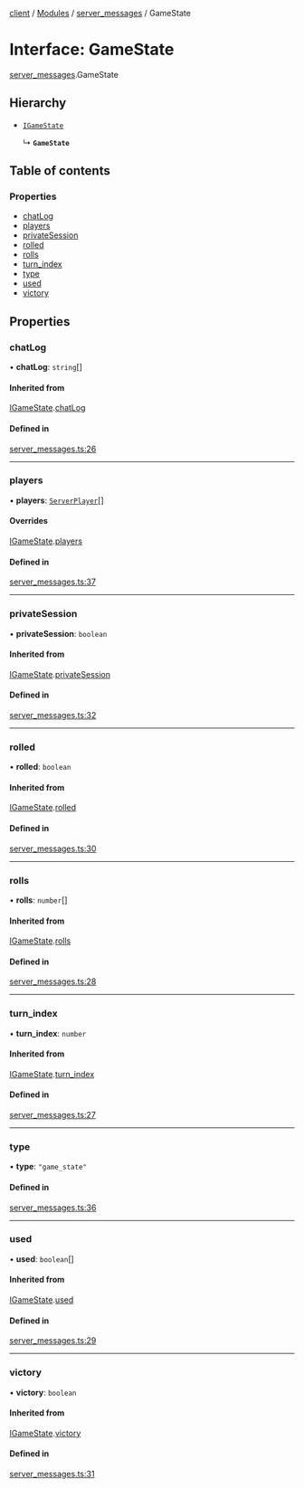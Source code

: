 [client](/) / [Modules](/gen/modules.md) / [server\_messages](/gen/modules/server_messages.md) / GameState

# Interface: GameState

[server_messages](/gen/modules/server_messages.md).GameState

## Hierarchy

- [`IGameState`](/gen/interfaces/server_messages.IGameState.md)

  ↳ **`GameState`**

## Table of contents

### Properties

- [chatLog](/gen/interfaces/server_messages.GameState.md#chatlog)
- [players](/gen/interfaces/server_messages.GameState.md#players)
- [privateSession](/gen/interfaces/server_messages.GameState.md#privatesession)
- [rolled](/gen/interfaces/server_messages.GameState.md#rolled)
- [rolls](/gen/interfaces/server_messages.GameState.md#rolls)
- [turn\_index](/gen/interfaces/server_messages.GameState.md#turn_index)
- [type](/gen/interfaces/server_messages.GameState.md#type)
- [used](/gen/interfaces/server_messages.GameState.md#used)
- [victory](/gen/interfaces/server_messages.GameState.md#victory)

## Properties

### chatLog

• **chatLog**: `string`[]

#### Inherited from

[IGameState](/gen/interfaces/server_messages.IGameState.md).[chatLog](/gen/interfaces/server_messages.IGameState.md#chatlog)

#### Defined in

[server_messages.ts:26](https://github.com/cgsdev0/rollycubes/blob/1c25446/client/src/types/server_messages.ts#L26)

___

### players

• **players**: [`ServerPlayer`](/gen/interfaces/store_types.ServerPlayer.md)[]

#### Overrides

[IGameState](/gen/interfaces/server_messages.IGameState.md).[players](/gen/interfaces/server_messages.IGameState.md#players)

#### Defined in

[server_messages.ts:37](https://github.com/cgsdev0/rollycubes/blob/1c25446/client/src/types/server_messages.ts#L37)

___

### privateSession

• **privateSession**: `boolean`

#### Inherited from

[IGameState](/gen/interfaces/server_messages.IGameState.md).[privateSession](/gen/interfaces/server_messages.IGameState.md#privatesession)

#### Defined in

[server_messages.ts:32](https://github.com/cgsdev0/rollycubes/blob/1c25446/client/src/types/server_messages.ts#L32)

___

### rolled

• **rolled**: `boolean`

#### Inherited from

[IGameState](/gen/interfaces/server_messages.IGameState.md).[rolled](/gen/interfaces/server_messages.IGameState.md#rolled)

#### Defined in

[server_messages.ts:30](https://github.com/cgsdev0/rollycubes/blob/1c25446/client/src/types/server_messages.ts#L30)

___

### rolls

• **rolls**: `number`[]

#### Inherited from

[IGameState](/gen/interfaces/server_messages.IGameState.md).[rolls](/gen/interfaces/server_messages.IGameState.md#rolls)

#### Defined in

[server_messages.ts:28](https://github.com/cgsdev0/rollycubes/blob/1c25446/client/src/types/server_messages.ts#L28)

___

### turn\_index

• **turn\_index**: `number`

#### Inherited from

[IGameState](/gen/interfaces/server_messages.IGameState.md).[turn_index](/gen/interfaces/server_messages.IGameState.md#turn_index)

#### Defined in

[server_messages.ts:27](https://github.com/cgsdev0/rollycubes/blob/1c25446/client/src/types/server_messages.ts#L27)

___

### type

• **type**: ``"game_state"``

#### Defined in

[server_messages.ts:36](https://github.com/cgsdev0/rollycubes/blob/1c25446/client/src/types/server_messages.ts#L36)

___

### used

• **used**: `boolean`[]

#### Inherited from

[IGameState](/gen/interfaces/server_messages.IGameState.md).[used](/gen/interfaces/server_messages.IGameState.md#used)

#### Defined in

[server_messages.ts:29](https://github.com/cgsdev0/rollycubes/blob/1c25446/client/src/types/server_messages.ts#L29)

___

### victory

• **victory**: `boolean`

#### Inherited from

[IGameState](/gen/interfaces/server_messages.IGameState.md).[victory](/gen/interfaces/server_messages.IGameState.md#victory)

#### Defined in

[server_messages.ts:31](https://github.com/cgsdev0/rollycubes/blob/1c25446/client/src/types/server_messages.ts#L31)
